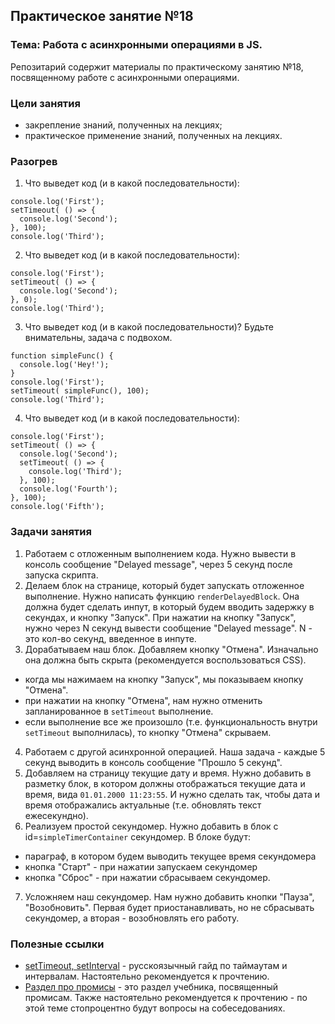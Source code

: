 ## Практическое занятие №18

### Тема: Работа с асинхронными операциями в JS.

Репозитарий содержит материалы по практическому занятию №18, посвященному работе с асинхронными операциями.

### Цели занятия
- закрепление знаний, полученных на лекциях;
- практическое применение знаний, полученных на лекциях.

### Разогрев
1. Что выведет код (и в какой последовательности):
```
console.log('First');
setTimeout( () => {
  console.log('Second');
}, 100);
console.log('Third');
```

2. Что выведет код (и в какой последовательности):
```
console.log('First');
setTimeout( () => {
  console.log('Second');
}, 0);
console.log('Third');
```

3. Что выведет код (и в какой последовательности)? Будьте внимательны, задача с подвохом.
```
function simpleFunc() {
  console.log('Hey!');
}
console.log('First');
setTimeout( simpleFunc(), 100);
console.log('Third');
```

4. Что выведет код (и в какой последовательности):
```
console.log('First');
setTimeout( () => {
  console.log('Second');
  setTimeout( () => {
    console.log('Third');
  }, 100);
  console.log('Fourth');
}, 100);
console.log('Fifth');
```

### Задачи занятия
1. Работаем с отложенным выполнением кода. Нужно вывести в консоль сообщение "Delayed message", через 5 секунд после запуска скрипта.
2. Делаем блок на странице, который будет запускать отложенное выполнение. Нужно написать функцию `renderDelayedBlock`. Она должна будет сделать инпут, в который будем вводить задержку в секундах, и кнопку "Запуск". При нажатии на кнопку "Запуск", нужно через N секунд вывести сообщение "Delayed message". N - это кол-во секунд, введенное в инпуте.
3. Дорабатываем наш блок. Добавляем кнопку "Отмена". Изначально она должна быть скрыта (рекомендуется воспользоваться CSS).
 - когда мы нажимаем на кнопку "Запуск", мы показываем кнопку "Отмена".
 - при нажатии на кнопку "Отмена", нам нужно отменить запланированное в `setTimeout` выполнение.
 - если выполнение все же произошло (т.е. функциональность внутри `setTimeout` выполнилась), то кнопку "Отмена" скрываем.
4. Работаем с другой асинхронной операцией. Наша задача - каждые 5 секунд выводить в консоль сообщение "Прошло 5 секунд".
5. Добавляем на страницу текущие дату и время. Нужно добавить в разметку блок, в котором должны отображаться текущие дата и время, вида `01.01.2000 11:23:55`. И нужно сделать так, чтобы дата и время отображались актуальные (т.е. обновлять текст ежесекундно).
6. Реализуем простой секундомер. Нужно добавить в блок с id=`simpleTimerContainer` секундомер. В блоке будут:
 - параграф, в котором будем выводить текущее время секундомера
 - кнопка "Старт" - при нажатии запускаем секундомер
 - кнопка "Сброс" - при нажатии сбрасываем секундомер.
7. Усложняем наш секундомер. Нам нужно добавить кнопки "Пауза", "Возобновить". Первая будет приостанавливать, но не сбрасывать секундомер, а вторая - возобновлять его работу.

### Полезные ссылки
 - [setTimeout, setInterval](https://learn.javascript.ru/settimeout-setinterval) - русскоязычный гайд по таймаутам и интервалам. Настоятельно рекомендуется к прочтению.
 - [Раздел про промисы](https://learn.javascript.ru/async) - это раздел учебника, посвященный промисам. Также настоятельно рекомендуется к прочтению - по этой теме стопроцентно будут вопросы на собеседованиях.
